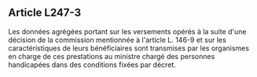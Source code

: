 ## Article L247-3

Les données agrégées portant sur les versements opérés à la suite d'une décision de la commission
mentionnée à l'article L. 146-9 et sur les caractéristiques de leurs bénéficiaires sont transmises par les
organismes en charge de ces prestations au ministre chargé des personnes handicapées dans des conditions
fixées par décret.

